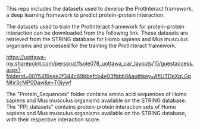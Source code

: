 

This repo includes the datasets used to develop the ProtInteract framework, a deep learning framework to predict protein-protein interaction.

The datasets used to train the ProtInteract framework for protein-protein interaction can be downloaded from the following link. These datasets are retrieved from the STRING database for Homo sapiens and Mus musculus organisms and processed for the training the ProtInteract framework.

https://uottawa-my.sharepoint.com/personal/fsole078_uottawa_ca/_layouts/15/guestaccess.aspx?folderid=0075419eae2f344c89bbefcb4e03fbbb8&authkey=AflUTDpXqLGpMhr3cMP0Daw&e=TGjywf


The "Protein_Sequences" folder contains amino acid sequences of Homo sapiens and Mus musculus organisms available on the STRING database. 
The "PPI_datasets" contains protein-protein interaction sets of Homo sapiens and Mus musculus organisms available on the STRING database, with their respective interaction score.

